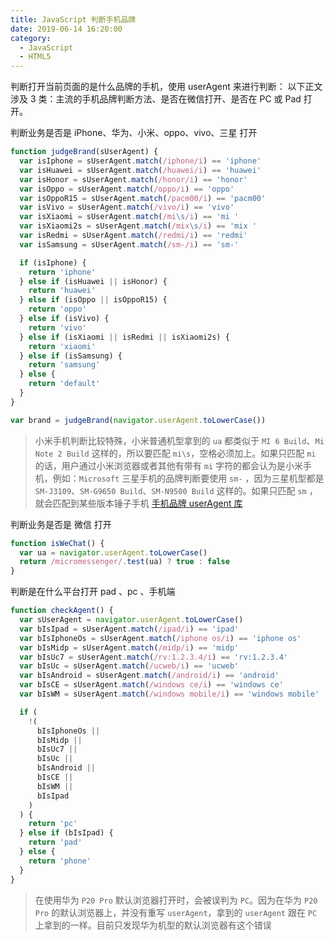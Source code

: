 ```yaml
---
title: JavaScript 判断手机品牌
date: 2019-06-14 16:20:00
category:
  - JavaScript
  - HTML5
---
```


判断打开当前页面的是什么品牌的手机，使用 userAgent 来进行判断：
以下正文涉及 3 类：主流的手机品牌判断方法、是否在微信打开、是否在 PC 或 Pad 打开。

判断业务是否是 iPhone、华为、小米、oppo、vivo、三星 打开

```js
function judgeBrand(sUserAgent) {
  var isIphone = sUserAgent.match(/iphone/i) == 'iphone'
  var isHuawei = sUserAgent.match(/huawei/i) == 'huawei'
  var isHonor = sUserAgent.match(/honor/i) == 'honor'
  var isOppo = sUserAgent.match(/oppo/i) == 'oppo'
  var isOppoR15 = sUserAgent.match(/pacm00/i) == 'pacm00'
  var isVivo = sUserAgent.match(/vivo/i) == 'vivo'
  var isXiaomi = sUserAgent.match(/mi\s/i) == 'mi '
  var isXiaomi2s = sUserAgent.match(/mix\s/i) == 'mix '
  var isRedmi = sUserAgent.match(/redmi/i) == 'redmi'
  var isSamsung = sUserAgent.match(/sm-/i) == 'sm-'

  if (isIphone) {
    return 'iphone'
  } else if (isHuawei || isHonor) {
    return 'huawei'
  } else if (isOppo || isOppoR15) {
    return 'oppo'
  } else if (isVivo) {
    return 'vivo'
  } else if (isXiaomi || isRedmi || isXiaomi2s) {
    return 'xiaomi'
  } else if (isSamsung) {
    return 'samsung'
  } else {
    return 'default'
  }
}

var brand = judgeBrand(navigator.userAgent.toLowerCase())
```

> 小米手机判断比较特殊，小米普通机型拿到的 `ua` 都类似于 `MI 6 Build`、`Mi Note 2 Build` 这样的，所以要匹配 `mi\s`，空格必须加上。如果只匹配 `mi` 的话，用户通过小米浏览器或者其他有带有 `mi` 字符的都会认为是小米手机，例如：`Microsoft`
> 三星手机的品牌判断要使用 `sm-` ，因为三星机型都是 `SM-J3109`、`SM-G9650 Build`、`SM-N9500 Build` 这样的。如果只匹配 `sm` ，就会匹配到某些版本锤子手机
> [手机品牌 userAgent 库](http://www.fynas.com/ua)

判断业务是否是 微信 打开

```js
function isWeChat() {
  var ua = navigator.userAgent.toLowerCase()
  return /micromessenger/.test(ua) ? true : false
}
```

判断是在什么平台打开 pad 、pc 、手机端

```js
function checkAgent() {
  var sUserAgent = navigator.userAgent.toLowerCase()
  var bIsIpad = sUserAgent.match(/ipad/i) == 'ipad'
  var bIsIphoneOs = sUserAgent.match(/iphone os/i) == 'iphone os'
  var bIsMidp = sUserAgent.match(/midp/i) == 'midp'
  var bIsUc7 = sUserAgent.match(/rv:1.2.3.4/i) == 'rv:1.2.3.4'
  var bIsUc = sUserAgent.match(/ucweb/i) == 'ucweb'
  var bIsAndroid = sUserAgent.match(/android/i) == 'android'
  var bIsCE = sUserAgent.match(/windows ce/i) == 'windows ce'
  var bIsWM = sUserAgent.match(/windows mobile/i) == 'windows mobile'

  if (
    !(
      bIsIphoneOs ||
      bIsMidp ||
      bIsUc7 ||
      bIsUc ||
      bIsAndroid ||
      bIsCE ||
      bIsWM ||
      bIsIpad
    )
  ) {
    return 'pc'
  } else if (bIsIpad) {
    return 'pad'
  } else {
    return 'phone'
  }
}
```

> 在使用华为 `P20 Pro` 默认浏览器打开时，会被误判为 `PC`。因为在华为 `P20 Pro` 的默认浏览器上，并没有重写 `userAgent`，拿到的 `userAgent` 跟在 `PC` 上拿到的一样。目前只发现华为机型的默认浏览器有这个错误
